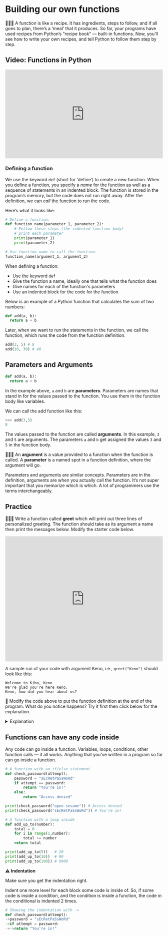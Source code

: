 # Building our own functions

<aside>

🧑🏿‍🍳 A function is like a recipe. It has ingredients, steps to follow, and if all goes to plan, there’s a ‘meal’ that it produces. So far, your programs have used recipes from Python’s “recipe book” — built-in functions. Now, you’ll see how to write your own recipes, and tell Python to follow them step by step.

</aside>

## Video: Functions in Python

<div style="position: relative; padding-bottom: 56.25%; height: 0;"><iframe src="https://www.youtube.com/embed/BbXT3VnzoX8?rel=0" title="YouTube video player" frameborder="0" allow="accelerometer; autoplay; clipboard-write; encrypted-media; gyroscope; picture-in-picture" allowfullscreen style="position: absolute; top: 0; left: 0; width: 100%; height: 100%;"></iframe></div>

### Defining a function

We use the keyword `def` (short for ‘define’) to create a new function. When you define a function, you specify a *name* for the function as well as a sequence of statements in an indented block. The function is stored in the program’s memory, but the code does not run right away. After the definition, we can *call* the function to run the code.

Here’s what it looks like:

```python
# Define a function.
def function_name(parameter_1, parameter_2):
	# Follow these steps (the indented function body)
	# print each parameter
	print(parameter_1)
	print(parameter_2)

# Use function_name to call the function.
function_name(argument_1, argument_2)
```

When defining a function:

- Use the keyword `def`
- Give the function a name, ideally one that tells what the function does
- Give names for each of the function's parameters
- Use an indented block for the code for the function

Below is an example of a Python function that calculates the sum of two numbers:

```python
def add(a, b):
  return a + b
```

Later, when we want to run the statements in the function, we call the function, which runs the code from the function definition.

```python
add(3, 5) # 8
add(10, 30) # 40
```

## Parameters and Arguments

```python
def add(a, b):
  return a + b
```

In the example above, `a` and `b` are **parameters**. Parameters are names that stand in for the values passed to the function. You use them in the function body like variables.

We can call the add function like this:

```python
>>> add(3,5)
8
```

The values passed to the function are called **arguments**. In this example, `3` and `5` are arguments. The parameters `a` and `b` get assigned the values `3` and `5` in the function body.

<aside>


🤷🏿‍♂️ An **argument** is a value provided to a function when the function is called.
A **parameter** is a named spot in a function definition, where the argument will go.

Parameters and arguments are similar concepts. Parameters are in the definition, arguments are when you actually call the function. It’s not super important that you memorize which is which. A lot of programmers use the terms interchangeably.

</aside>

## Practice

<aside>

👩🏿‍💻 Write a function called **greet** which will print out three lines of personalized greeting. The function should take as its argument a name then print the messages below. Modify the starter code below.

</aside>

<iframe src="https://trinket.io/embed/python/5b923551c2" width="100%" height="400" frameborder="0" marginwidth="0" marginheight="0" allowfullscreen></iframe>

A sample run of your code with argument Keno, i.e., `greet("Keno")` should look like this:

```
Welcome to Kibo, Keno
We're glad you're here Keno.
Keno, how did you hear about us?
```

<aside>


🤔 Modify the code above to put the function definition at the end of the program. What do you notice happens? Try it first then click below for the explanation.

</aside>

<details><summary>Explanation</summary>

If you put the function definition at the end of the program, you will get an error. 

A function must be defined before you use it in your program. If you try to call 
`greet("Keno")` before the function `greet` is defined, Python doesn't know how 
to run the function, and will raise a NameError.

</details>

## Functions can have any code inside

Any code can go inside a function. Variables, loops, conditions, other function 
calls — it all works. Anything that you’ve written in a program so far can go 
inside a function.

```python
# A function with an if/else statement
def check_password(attempt):
	password = "sEcRetPaSsWoRd"
	if attempt == password:
		return "You're in!"
	else:
		return "Access denied"

print(check_password("open sesame")) # Access denied
print(check_password("sEcRetPaSsWoRd")) # You're in!

# A function with a loop inside
def add_up_to(number):
	total = 0
	for i in range(1,number):
		total += number
	return total

print(add_up_to(5))   # 20
print(add_up_to(10))  # 90
print(add_up_to(100)) # 9900
```

<aside>

⚠️ **Indentation**

Make sure you get the indentation right.

Indent one more level for each block some code is inside of. So, if some code is 
inside a condition, and the condition is inside a function, the code in the 
conditional is indented 2 times.

```python
# Showing the indentation with ->
def check_password(attempt):
->password = "sEcRetPaSsWoRd"
->if attempt = password:
->->return "You're in!"
```

</aside>
